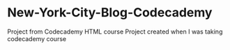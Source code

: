 # New-York-City-Blog-Codecademy
Project from Codecademy HTML course
Project created when I was taking codecademy course
